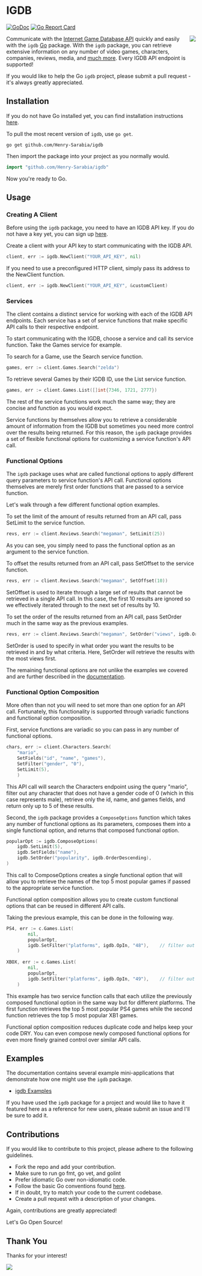 # IGDB 

[![GoDoc](https://godoc.org/github.com/Henry-Sarabia/igdb?status.svg)](https://godoc.org/github.com/Henry-Sarabia/igdb) [![Go Report Card](https://goreportcard.com/badge/github.com/Henry-Sarabia/igdb)](https://goreportcard.com/report/github.com/Henry-Sarabia/igdb)

<img align="right" src="https://raw.githubusercontent.com/Henry-Sarabia/igdb/master/img/igdbicon.png ">

Communicate with the [Internet Game Database API](https://api.igdb.com/) quickly and easily
with the `igdb` [Go](https://golang.org/) package. With the `igdb` package, you can retrieve
extensive information on any number of video games, characters, companies, reviews, media,
and [much more](https://igdb.github.io/api/endpoints/). Every IGDB API endpoint is supported!

If you would like to help the Go `igdb` project, please submit a pull request - it's always
greatly appreciated.

## Installation

If you do not have Go installed yet, you can find installation instructions 
[here](https://golang.org/doc/install).

To pull the most recent version of `igdb`, use `go get`.

```
go get github.com/Henry-Sarabia/igdb
```

Then import the package into your project as you normally would.

```go
import "github.com/Henry-Sarabia/igdb"
```

Now you're ready to Go.

## Usage

### Creating A Client

Before using the `igdb` package, you need to have an IGDB API key. If you do
not have a key yet, you can sign up [here](https://api.igdb.com/signup).

Create a client with your API key to start communicating with the IGDB API.

```go
client, err := igdb.NewClient("YOUR_API_KEY", nil)
```

If you need to use a preconfigured HTTP client, simply pass its address to the
NewClient function.

```go
client, err := igdb.NewClient("YOUR_API_KEY", &customClient)
```

### Services

The client contains a distinct service for working with each of the IGDB API
endpoints. Each service has a set of service functions that make specific API
calls to their respective endpoint.  

To start communicating with the IGDB, choose a service and call its service
function. Take the Games service for example.

To search for a Game, use the Search service function.
```go
games, err := client.Games.Search("zelda")
```

To retrieve several Games by their IGDB ID, use the List service function.
```go
games, err := client.Games.List([]int{7346, 1721, 2777})
```

The rest of the service functions work much the same way; they are concise and
function as you would expect.

Service functions by themselves allow you to retrieve a considerable amount of
information from the IGDB but sometimes you need more control over the results
being returned. For this reason, the `igdb` package provides a set of 
flexible functional options for customizing a service function's API call.

### Functional Options

The `igdb` package uses what are called functional options to apply different 
query parameters to service function's API call. Functional options themselves
are merely first order functions that are passed to a service function.

Let's walk through a few different functional option examples.

To set the limit of the amount of results returned from an API call, pass 
SetLimit to the service function.
```go
revs, err := client.Reviews.Search("megaman", SetLimit(25))
```
As you can see, you simply need to pass the functional option as an argument 
to the service function.

To offset the results returned from an API call, pass SetOffset to the service
function.
```go
revs, err := client.Reviews.Search("megaman", SetOffset(10))
```
SetOffset is used to iterate through a large set of results that cannot be 
retrieved in a single API call. In this case, the first 10 results are ignored
so we effectively iterated through to the next set of results by 10.

To set the order of the results returned from an API call, pass SetOrder much
in the same way as the previous examples.
```go
revs, err := client.Reviews.Search("megaman", SetOrder("views", igdb.OrderDescending))
```
SetOrder is used to specify in what order you want the results to be retrieved 
in and by what criteria. Here, SetOrder will retrieve the results with the 
most views first.

The remaining functional options are not unlike the examples we covered and 
are further described in the [documentation](https://godoc.org/github.com/Henry-Sarabia/igdb#FuncOption).

### Functional Option Composition

More often than not you will need to set more than one option for an API call.
Fortunately, this functionality is supported through variadic functions and
functional option composition.

First, service functions are variadic so you can pass in any number of 
functional options.
```go
chars, err := client.Characters.Search(
    "mario",
    SetFields("id", "name", "games"),
    SetFilter("gender", "0"),
    SetLimit(5), 
    )
```
This API call will search the Characters endpoint using the query "mario",
filter out any character that does not have a gender code of 0 (which in this
case represents male), retrieve only the id, name, and games fields, and return
only up to 5 of these results.

Second, the `igdb` package provides a `ComposeOptions` function which takes any 
number of functional options as its parameters, composes them into a single
functional option, and returns that composed functional option.
```go
popularOpt := igdb.ComposeOptions(
    igdb.SetLimit(5),
    igdb.SetFields("name"),
	igdb.SetOrder("popularity", igdb.OrderDescending),
)
```
This call to ComposeOptions creates a single functional option that will allow
you to retrieve the names of the top 5 most popular games if passed to the
appropriate service function.

Functional option composition allows you to create custom functional options
that can be reused in different API calls.

Taking the previous example, this can be done in the following way.
```go
PS4, err := c.Games.List(
		nil,
		popularOpt,
		igdb.SetFilter("platforms", igdb.OpIn, "48"),    // filter out games not on PS4
    )
    
XBOX, err := c.Games.List(
		nil,
		popularOpt, 
		igdb.SetFilter("platforms", igdb.OpIn, "49"),    // filter out games not on XB1
    )
```
This example has two service function calls that each utilize the previously
composed functional option in the same way but for different platforms. The 
first function retrieves the top 5 most popular PS4 games while the second
function retrieves the top 5 most popular XB1 games.

Functional option composition reduces duplicate code and helps keep your code
DRY. You can even compose newly composed functional options for even more
finely grained control over similar API calls.

## Examples

The documentation contains several example mini-applications that demonstrate
how one might use the `igdb` package.

* [igdb Examples](https://godoc.org/github.com/Henry-Sarabia/igdb#pkg-examples)

If you have used the `igdb` package for a project and would like to have it
featured here as a reference for new users, please submit an issue and I'll be
sure to add it.

## Contributions

If you would like to contribute to this project, please adhere to the following
guidelines.

* Fork the repo and add your contribution.
* Make sure to run go fmt, go vet, and golint
* Prefer idiomatic Go over non-idiomatic code.
* Follow the basic Go conventions found [here](https://github.com/golang/go/wiki/CodeReviewComments).
* If in doubt, try to match your code to the current codebase.
* Create a pull request with a description of your changes.

Again, contributions are greatly appreciated!

Let's Go Open Source!

## Thank You

Thanks for your interest!

<img align="center" src="https://github.com/Henry-Sarabia/igdb/blob/master/img/gopherthanks.png">